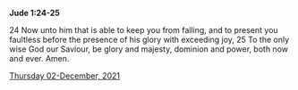 **Jude 1:24-25**

24 Now unto him that is able to keep you from falling, and to present you faultless before the presence of his glory with exceeding joy, 25 To the only wise God our Saviour, be glory and majesty, dominion and power, both now and ever. Amen.  

[Thursday 02-December, 2021](https://t.me/s/daily_scripture)
